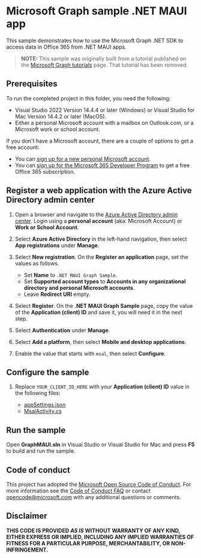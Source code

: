 # Microsoft Graph sample .NET MAUI app

This sample demonstrates how to use the Microsoft Graph .NET SDK to access data in Office 365 from .NET MAUI apps.

> **NOTE:** This sample was originally built from a tutorial published on the [Microsoft Graph tutorials](https://learn.microsoft.com/graph/tutorials) page. That tutorial has been removed.

## Prerequisites

To run the completed project in this folder, you need the following:

- Visual Studio 2022 Version 14.4.4 or later (Windows) or Visual Studio for Mac Version 14.4.2 or later (MacOS).
- Either a personal Microsoft account with a mailbox on Outlook.com, or a Microsoft work or school account.

If you don't have a Microsoft account, there are a couple of options to get a free account:

- You can [sign up for a new personal Microsoft account](https://signup.live.com/signup?wa=wsignin1.0&rpsnv=12&ct=1454618383&rver=6.4.6456.0&wp=MBI_SSL_SHARED&wreply=https://mail.live.com/default.aspx&id=64855&cbcxt=mai&bk=1454618383&uiflavor=web&uaid=b213a65b4fdc484382b6622b3ecaa547&mkt=E-US&lc=1033&lic=1).
- You can [sign up for the Microsoft 365 Developer Program](https://developer.microsoft.com/microsoft-365/dev-program) to get a free Office 365 subscription.

## Register a web application with the Azure Active Directory admin center

1. Open a browser and navigate to the [Azure Active Directory admin center](https://aad.portal.azure.com). Login using a **personal account** (aka: Microsoft Account) or **Work or School Account**.

1. Select **Azure Active Directory** in the left-hand navigation, then select **App registrations** under **Manage**.

1. Select **New registration**. On the **Register an application** page, set the values as follows.

    - Set **Name** to `.NET MAUI Graph Sample`.
    - Set **Supported account types** to **Accounts in any organizational directory and personal Microsoft accounts**.
    - Leave **Redirect URI** empty.

1. Select **Register**. On the **.NET MAUI Graph Sample** page, copy the value of the **Application (client) ID** and save it, you will need it in the next step.

1. Select **Authentication** under **Manage**.

1. Select **Add a platform**, then select **Mobile and desktop applications**.

1. Enable the value that starts with `msal`, then select **Configure**.

## Configure the sample

1. Replace `YOUR_CLIENT_ID_HERE` with your **Application (client) ID** value in the following files:

    - [appSettings.json](GraphMAUI/appSettings.json)
    - [MsalActivity.cs](GraphMAUI/Platforms/Android/MsalActivity.cs)

## Run the sample

Open **GraphMAUI.sln** in Visual Studio or Visual Studio for Mac and press **F5** to build and run the sample.

## Code of conduct

This project has adopted the [Microsoft Open Source Code of Conduct](https://opensource.microsoft.com/codeofconduct/). For more information see the [Code of Conduct FAQ](https://opensource.microsoft.com/codeofconduct/faq/) or contact [opencode@microsoft.com](mailto:opencode@microsoft.com) with any additional questions or comments.

## Disclaimer

**THIS CODE IS PROVIDED *AS IS* WITHOUT WARRANTY OF ANY KIND, EITHER EXPRESS OR IMPLIED, INCLUDING ANY IMPLIED WARRANTIES OF FITNESS FOR A PARTICULAR PURPOSE, MERCHANTABILITY, OR NON-INFRINGEMENT.**
